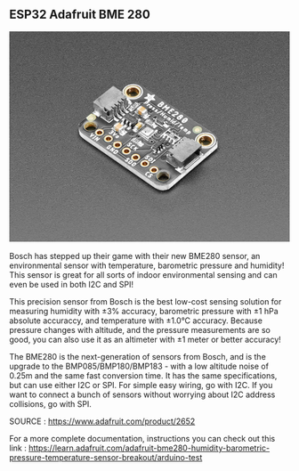 ESP32 Adafruit BME 280
--------

![](https://raw.githubusercontent.com/AlexandrosPanag/My_Arduino_Projects/main/BME280/BME280.jpg)


Bosch has stepped up their game with their new BME280 sensor, an environmental sensor with temperature, barometric pressure and humidity! This sensor is great for all sorts of indoor environmental sensing and can even be used in both I2C and SPI!

This precision sensor from Bosch is the best low-cost sensing solution for measuring humidity with ±3% accuracy, barometric pressure with ±1 hPa absolute accuraccy, and temperature with ±1.0°C accuracy. Because pressure changes with altitude, and the pressure measurements are so good, you can also use it as an altimeter with  ±1 meter or better accuracy!

The BME280 is the next-generation of sensors from Bosch, and is the upgrade to the BMP085/BMP180/BMP183 - with a low altitude noise of 0.25m and the same fast conversion time. It has the same specifications, but can use either I2C or SPI. For simple easy wiring, go with I2C. If you want to connect a bunch of sensors without worrying about I2C address collisions, go with SPI.


SOURCE : https://www.adafruit.com/product/2652

For a more complete documentation, instructions you can check out this link : https://learn.adafruit.com/adafruit-bme280-humidity-barometric-pressure-temperature-sensor-breakout/arduino-test

